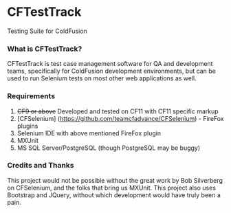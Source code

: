 CFTestTrack
============

Testing Suite for ColdFusion

### What is CFTestTrack? ###

CFTestTrack is test case management software for QA and development teams, specifically for ColdFusion development
environments, but can be used to run Selenium tests on most other web applications as well.

### Requirements ###

1.  ~~CF9 or above~~ Developed and tested on CF11 with CF11 specific markup
2.  [CFSelenium] (https://github.com/teamcfadvance/CFSelenium) - FireFox plugins
3.  Selenium IDE with above mentioned FireFox plugin
4.  MXUnit
5.  MS SQL Server/PostgreSQL (though PostgreSQL may be buggy)

### Credits and Thanks ###

This project would not be possible without the great work by Bob Silverberg on CFSelenium, and the folks that bring us MXUnit.
This project also uses Bootstrap and JQuery, without which development would have truly been a pain.
